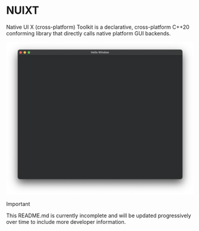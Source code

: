 # NUIXT
Native UI X (cross-platform) Toolkit is a declarative, cross-platform C++20 conforming library that directly calls native platform GUI backends.

![](docs/images/screenshots/hello_window.png)

> [!IMPORTANT]
> This README.md is currently incomplete and will be updated progressively over time to include more developer information.